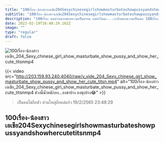 ```yaml
---
title: "100เรื่อง-น้องสาวเอเชีย204Sexychinesegirlshowmasturbateshowpussyandshowhercutetitsnmp4"
subtitle: "100เรื่อง-น้องสาวเอเชีย204Sexychinesegirlshowmasturbateshowpussyandshowhercutetitsnmp4 ไม่ถูกหวยไม่เป็นไร ขอเป็นคนที่ถูกใจเธอแทนแล้วกัน"
description: "100เรื่อง คนส่วนมากชอบความเป็นธรรม แต่ทำไมนะ...เราถึงชอบความเป็นเธอ 100เรื่อง-น้องสาวเอเชีย204Sexychinesegirlshowmasturbateshowpussyandshowhercutetitsnmp4 19/2/2565 23:48:29"
date: 2022-02-19T16:48:29.162Z
image: ""
type: "regular"
draft: false
---
```


![100เรื่อง-น้องสาวเอเชีย_204_Sexy_chinese_girl_show_masturbate_show_pussy_and_show_her_cute_titsnmp4](http://203.159.93.240:4040/raw/v_vide_204_Sexy_chinese_girl_show_masturbate_show_pussy_and_show_her_cute_titsn.jpg)

{{< video src="http://203.159.93.240:4040/raw/v_vide_204_Sexy_chinese_girl_show_masturbate_show_pussy_and_show_her_cute_titsn.mp4" alt="100เรื่อง-น้องสาวเอเชีย_204_Sexy_chinese_girl_show_masturbate_show_pussy_and_show_her_cute_titsnmp4 ช่วงนี้น้ำหนักลง...ลงขาบ้าง ลงพุงบ้าง😂" >}}


> เป็นคนไม่ถือตัว ส่วนใหญ่ถือแต่แก้ว 19/2/2565 23:48:29

## 100เรื่อง-น้องสาวเอเชีย204Sexychinesegirlshowmasturbateshowpussyandshowhercutetitsnmp4

